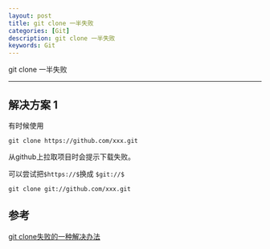 ```yaml
---
layout: post
title: git clone 一半失败
categories: [Git]
description: git clone 一半失败
keywords: Git
---
```


git clone 一半失败

---

## 解决方案 1
有时候使用
```
git clone https://github.com/xxx.git
```
从github上拉取项目时会提示下载失败。

可以尝试把`$https://$`换成 `$git://$`
```
git clone git://github.com/xxx.git
```

## 参考
[git clone失败的一种解决办法](https://blog.csdn.net/gufeiyunshi/article/details/51492078)